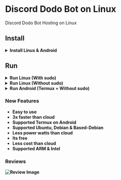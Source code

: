 # Discord Dodo Bot on Linux 
Discord Dodo Bot Hosting on Linux

## Install
<details>
<summary><b>Install Linux & Android</summary>
  
```
wget https://raw.githubusercontent.com/InikoMatthewPro/discord-dodobot-on-linux/main/version/discord-dodobot-v2.2
```
</details>
  
## Run
<details>
<summary><b>Run Linux (With sudo)</summary>
  
```
sudo bash discord-dodobot-v2.2
```
</details>
  
<details>
<summary><b>Run Linux (Without sudo)</summary>
  
```
bash discord-dodobot-v2.2
```
</details>
  
<details>
<summary><b>Run Android (Termux + Without sudo)</summary>

```
bash discord-dodobot-v2.2
```
</details>

### New Features
- Easy to use
- 3x faster than cloud
- Supported Termux on Android
- Supported Ubuntu, Debian & Based-Debian
- Less power watts than cloud
- Its free
- Less cost than cloud
- Supported ARM & Intel

### Reviews
![Review Image](image/Screenshot_20221222-104042_Termux.jpg)
